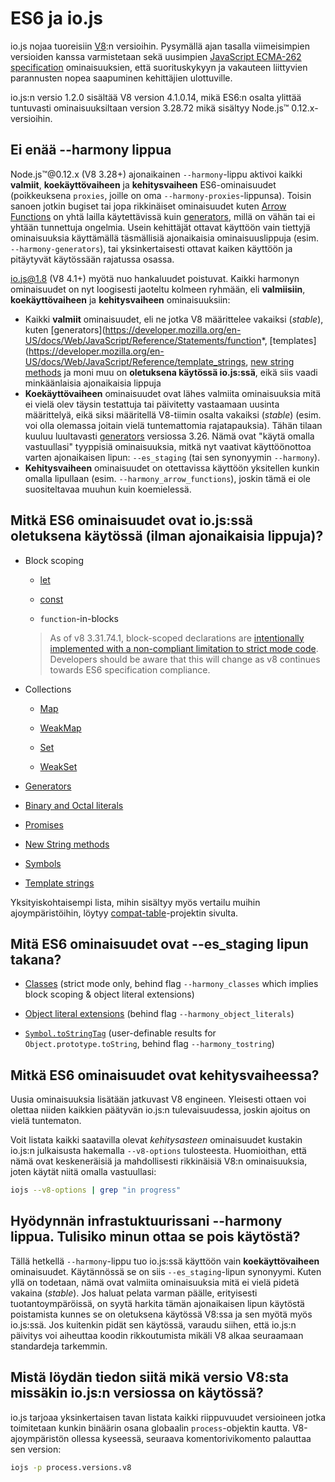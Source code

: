 # ES6 ja io.js

io.js nojaa tuoreisiin [V8](https://code.google.com/p/v8/):n versioihin. Pysymällä ajan tasalla viimeisimpien versioiden kanssa varmistetaan sekä uusimpien [JavaScript ECMA-262 specification](http://www.ecma-international.org/publications/standards/Ecma-262.htm) ominaisuuksien, että suorituskykyyn ja vakauteen liittyvien parannusten nopea saapuminen kehittäjien ulottuville.

io.js:n versio 1.2.0 sisältää V8 version 4.1.0.14, mikä ES6:n osalta ylittää tuntuvasti ominaisuuksiltaan version 3.28.72 mikä sisältyy Node.js™ 0.12.x-versioihin.

## Ei enää --harmony lippua

Node.js™@0.12.x (V8 3.28+) ajonaikainen `--harmony`-lippu aktivoi kaikki **valmiit**, **koekäyttövaiheen** ja **kehitysvaiheen** ES6-ominaisuudet (poikkeuksena `proxies`, joille on oma `--harmony-proxies`-lippunsa). Toisin sanoen jotkin bugiset tai jopa rikkinäiset ominaisuudet kuten [Arrow Functions](https://developer.mozilla.org/en-US/docs/Web/JavaScript/Reference/Functions/Arrow_functions) on yhtä lailla käytettävissä kuin [generators](https://developer.mozilla.org/en-US/docs/Web/JavaScript/Reference/Statements/function*), millä on vähän tai ei yhtään tunnettuja ongelmia. Usein kehittäjät ottavat käyttöön vain tiettyjä ominaisuuksia käyttämällä täsmällisiä ajonaikaisia ominaisuuslippuja (esim. `--harmony-generators`), tai yksinkertaisesti ottavat kaiken käyttöön ja pitäytyvät käytössään rajatussa osassa.

io.js@1.8 (V8 4.1+) myötä nuo hankaluudet poistuvat. Kaikki harmonyn ominaisuudet on nyt loogisesti jaoteltu kolmeen ryhmään, eli **valmiisiin**, **koekäyttövaiheen** ja **kehitysvaiheen** ominaisuuksiin:

* Kaikki **valmiit** ominaisuudet, eli ne jotka V8 määrittelee vakaiksi (_stable_), kuten [generators](https://developer.mozilla.org/en-US/docs/Web/JavaScript/Reference/Statements/function*, [templates](https://developer.mozilla.org/en-US/docs/Web/JavaScript/Reference/template_strings, [new string methods](https://developer.mozilla.org/en-US/docs/Web/JavaScript/New_in_JavaScript/ECMAScript_6_support_in_Mozilla#Additions_to_the_String_object) ja moni muu on **oletuksena käytössä io.js:ssä**, eikä siis vaadi minkäänlaisia ajonaikaisia lippuja
* **Koekäyttövaiheen** ominaisuudet ovat lähes valmiita ominaisuuksia mitä ei vielä olev täysin testattuja tai päivitetty vastaamaan uusinta määrittelyä, eikä siksi määritellä V8-tiimin osalta vakaiksi (_stable_) (esim. voi olla olemassa joitain vielä tuntemattomia rajatapauksia). Tähän tilaan kuuluu luultavasti [generators](https://developer.mozilla.org/en-US/docs/Web/JavaScript/Reference/Statements/function*) versiossa 3.26. Nämä ovat "käytä omalla vastuullasi" tyyppisiä ominaisuuksia, mitkä nyt vaativat käyttöönottoa varten ajonaikaisen lipun: `--es_staging` (tai sen synonyymin `--harmony`).
* **Kehitysvaiheen** ominaisuudet on otettavissa käyttöön yksitellen kunkin omalla lipullaan (esim. `--harmony_arrow_functions`), joskin tämä ei ole suositeltavaa muuhun kuin koemielessä.

## Mitkä ES6 ominaisuudet ovat io.js:ssä oletuksena käytössä (ilman ajonaikaisia lippuja)?

*   Block scoping

    *   [let](https://developer.mozilla.org/en-US/docs/Web/JavaScript/Reference/Statements/let)

    *   [const](https://developer.mozilla.org/en-US/docs/Web/JavaScript/Reference/Statements/const)

    *   `function`-in-blocks

    >As of v8 3.31.74.1, block-scoped declarations are [intentionally implemented with a non-compliant limitation to strict mode code](https://groups.google.com/forum/#!topic/v8-users/3UXNCkAU8Es). Developers should be aware that this will change as v8 continues towards ES6 specification compliance.

*   Collections

    *   [Map](https://developer.mozilla.org/en-US/docs/Web/JavaScript/Reference/Global_Objects/Map)

    *   [WeakMap](https://developer.mozilla.org/en-US/docs/Web/JavaScript/Reference/Global_Objects/WeakMap)

    *   [Set](https://developer.mozilla.org/en-US/docs/Web/JavaScript/Reference/Global_Objects/Set)

    *   [WeakSet](https://developer.mozilla.org/en-US/docs/Web/JavaScript/Reference/Global_Objects/WeakSet)

*   [Generators](https://developer.mozilla.org/en-US/docs/Web/JavaScript/Reference/Statements/function*)

*   [Binary and Octal literals](https://developer.mozilla.org/en-US/docs/Web/JavaScript/Reference/Lexical_grammar#Numeric_literals)

*   [Promises](https://developer.mozilla.org/en-US/docs/Web/JavaScript/Reference/Global_Objects/Promise)

*   [New String methods](https://developer.mozilla.org/en-US/docs/Web/JavaScript/New_in_JavaScript/ECMAScript_6_support_in_Mozilla#Additions_to_the_String_object)

*   [Symbols](https://developer.mozilla.org/en-US/docs/Web/JavaScript/Reference/Global_Objects/Symbol)

*   [Template strings](https://developer.mozilla.org/en-US/docs/Web/JavaScript/Reference/template_strings)

Yksityiskohtaisempi lista, mihin sisältyy myös vertailu muihin ajoympäristöihin, löytyy [compat-table](https://kangax.github.io/compat-table/es6/)-projektin sivulta.

## Mitä ES6 ominaisuudet ovat --es_staging lipun takana?

*   [Classes](https://github.com/lukehoban/es6features#classes) (strict mode only, behind flag `--harmony_classes` which implies block scoping & object literal extensions)

*   [Object literal extensions](https://github.com/lukehoban/es6features#enhanced-object-literals) (behind flag `--harmony_object_literals`)

*   [`Symbol.toStringTag`](https://developer.mozilla.org/en-US/docs/Web/JavaScript/Reference/Global_Objects/Symbol) (user-definable results for `Object.prototype.toString`, behind flag `--harmony_tostring`)

## Mitkä ES6 ominaisuudet ovat kehitysvaiheessa?

Uusia ominaisuuksia lisätään jatkuvast V8 engineen. Yleisesti ottaen voi olettaa niiden kaikkien päätyvän io.js:n tulevaisuudessa, joskin ajoitus on vielä tuntematon.

Voit listata kaikki saatavilla olevat *kehitysasteen* ominaisuudet kustakin io.js:n julkaisusta hakemalla `--v8-options` tulosteesta. Huomioithan, että nämä ovat keskeneräisiä ja mahdollisesti rikkinäisiä V8:n ominaisuuksia, joten käytät niitä omalla vastuullasi:

```sh
iojs --v8-options | grep "in progress"
```

## Hyödynnän infrastuktuurissani --harmony lippua. Tulisiko minun ottaa se pois käytöstä?

Tällä hetkellä `--harmony`-lippu tuo io.js:ssä käyttöön vain **koekäyttövaiheen** ominaisuudet. Käytännössä se on siis `--es_staging`-lipun synonyymi. Kuten yllä on todetaan, nämä ovat valmiita ominaisuuksia mitä ei vielä pidetä vakaina (_stable_). Jos haluat pelata varman päälle, erityisesti tuotantoympäröissä, on syytä harkita tämän ajonaikaisen lipun käytöstä poistamista kunnes se on oletuksena käytössä V8:ssa ja sen myötä myös io.js:ssä. Jos kuitenkin pidät sen käytössä, varaudu siihen, että io.js:n päivitys voi aiheuttaa koodin rikkoutumista mikäli V8 alkaa seuraamaan standardeja tarkemmin.

## Mistä löydän tiedon siitä mikä versio V8:sta missäkin io.js:n versiossa on käytössä?

io.js tarjoaa yksinkertaisen tavan listata kaikki riippuvuudet versioineen jotka toimitetaan kunkin binäärin osana globaalin `process`-objektin kautta. V8-ajoympäristön ollessa kyseessä, seuraava komentorivikomento palauttaa sen version:

```sh
iojs -p process.versions.v8
```
